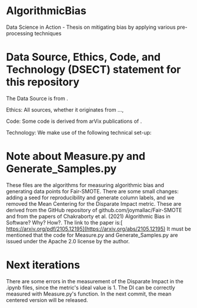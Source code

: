 # AlgorithmicBias
Data Science in Action - Thesis on mitigating bias by applying various pre-processing techniques



# Data Source, Ethics, Code, and Technology (DSECT) statement for this repository
The Data Source is from .

Ethics: All sources, whether it originates from ..., 

Code: Some code is derived from arVix publications of .

Technology: We make use of the following technical set-up:

# Note about Measure.py and Generate_Samples.py
These files are the algorithms for measuring algorithmic bias and generating data points for Fair-SMOTE.
There are some small changes: adding a seed for reproducibility and generate column labels, and we removed the Mean Centering for the Disparate Impact metric.
These are derived from the GitHub repository of github.com/joymallac/Fair-SMOTE and from the papers of Chakraborty et al. (2021) Algorithmic Bias in Software? Why? How?.
The link to the paper is:[ https://arxiv.org/pdf/2105.12195](https://arxiv.org/abs/2105.12195)
It must be mentioned that the code for Measure.py and Generate_Samples.py are issued under the Apache 2.0 license by the author.

# Next iterations
There are some errors in the measurement of the Disparate Impact in the .ipynb files, since the metric's ideal value is 1.
The DI can be correctly measured with Measure.py's function. In the next commit, the mean centered version will be released.
